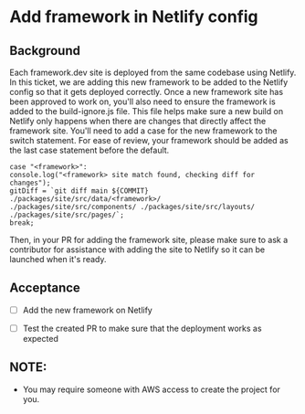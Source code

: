 # Add framework in Netlify config

## Background

Each framework.dev site is deployed from the same codebase using Netlify. In this ticket, we are adding this new framework to be added to the Netlify config so that it gets deployed correctly. Once a new framework site has been approved to work on, you'll also need to ensure the framework is added to the build-ignore.js file. This file helps make sure a new build on Netlify only happens when there are changes that directly affect the framework site. You'll need to add a case for the new framework to the switch statement. For ease of review, your framework should be added as the last case statement before the default.

    case "<framework>":
    console.log("<framework> site match found, checking diff for changes");
    gitDiff = `git diff main ${COMMIT} ./packages/site/src/data/<framework>/
    ./packages/site/src/components/ ./packages/site/src/layouts/ ./packages/site/src/pages/`;
    break;
    
Then, in your PR for adding the framework site, please make sure to ask a contributor for assistance with adding the site to Netlify so it can be launched when it's ready.

## Acceptance


- [ ] Add the new framework on Netlify
- [ ] Test the created PR to make sure that the deployment works as expected


## NOTE:
- You may require someone with AWS access to create the project for you.